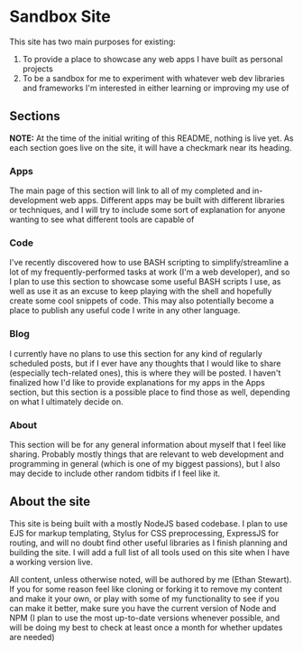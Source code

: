# Sandbox Site

This site has two main purposes for existing:
1. To provide a place to showcase any web apps I have built as personal projects
2. To be a sandbox for me to experiment with whatever web dev libraries and frameworks I'm interested in either learning or improving my use of

## Sections

**NOTE:** At the time of the initial writing of this README, nothing is live yet. As each section goes live on the site, it will have a checkmark near its heading.

### Apps

The main page of this section will link to all of my completed and in-development web apps. Different apps may be built with different libraries or techniques, and I will try to include some sort of explanation for anyone wanting to see what different tools are capable of

### Code

I've recently discovered how to use BASH scripting to simplify/streamline a lot of my frequently-performed tasks at work (I'm a web developer), and so I plan to use this section to showcase some useful BASH scripts I use, as well as use it as an excuse to keep playing with the shell and hopefully create some cool snippets of code. This may also potentially become a place to publish any useful code I write in any other language.

### Blog

I currently have no plans to use this section for any kind of regularly scheduled posts, but if I ever have any thoughts that I would like to share (especially tech-related ones), this is where they will be posted. I haven't finalized how I'd like to provide explanations for my apps in the Apps section, but this section is a possible place to find those as well, depending on what I ultimately decide on.

### About

This section will be for any general information about myself that I feel like sharing. Probably mostly things that are relevant to web development and programming in general (which is one of my biggest passions), but I also may decide to include other random tidbits if I feel like it.

## About the site

This site is being built with a mostly NodeJS based codebase. I plan to use EJS for markup templating, Stylus for CSS preprocessing, ExpressJS for routing, and will no doubt find other useful libraries as I finish planning and building the site. I will add a full list of all tools used on this site when I have a working version live.

All content, unless otherwise noted, will be authored by me (Ethan Stewart). If you for some reason feel like cloning or forking it to remove my content and make it your own, or play with some of my functionality to see if you can make it better, make sure you have the current version of Node and NPM (I plan to use the most up-to-date versions whenever possible, and will be doing my best to check at least once a month for whether updates are needed)
